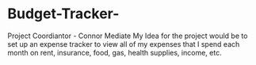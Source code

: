 # Budget-Tracker- 
Project Coordiantor - Connor Mediate
My Idea for the project would be to set up an expense tracker to view all of my expenses that I spend each month on rent, insurance, food, gas, health supplies, income, etc.
